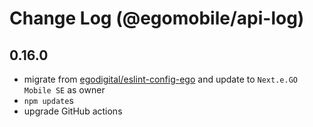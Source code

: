 # Change Log (@egomobile/api-log)

## 0.16.0

- migrate from [egodigital/eslint-config-ego](https://github.com/egodigital/eslint-config-ego) and update to `Next.e.GO Mobile SE` as owner
- `npm update`s
- upgrade GitHub actions